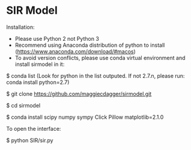 SIR Model
======

Installation:

* Please use Python 2 not Python 3 
* Recommend using Anaconda distribution of python to install (https://www.anaconda.com/download/#macos)
* To avoid version conflicts, please use conda virtual environment and install sirmodel in it: 

$ conda list
  (Look for python in the list outputed. If not 2.7.n, please run: 
   conda install python=2.7)

$ git clone https://github.com/maggiecdagger/sirmodel.git

$ cd sirmodel

$ conda install scipy numpy sympy Click Pillow matplotlib=2.1.0


To open the interface:

$ python SIR/sir.py


